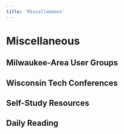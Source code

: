 ```yaml
---
title: 'Miscellaneous'
---
```


# Miscellaneous

## Milwaukee-Area User Groups

## Wisconsin Tech Conferences

## Self-Study Resources

## Daily Reading

